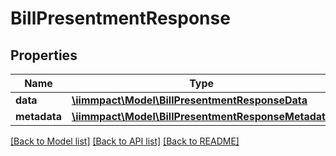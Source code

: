 # BillPresentmentResponse

## Properties
Name | Type | Description | Notes
------------ | ------------- | ------------- | -------------
**data** | [**\iimmpact\Model\BillPresentmentResponseData**](BillPresentmentResponseData.md) |  | [optional] 
**metadata** | [**\iimmpact\Model\BillPresentmentResponseMetadata**](BillPresentmentResponseMetadata.md) |  | [optional] 

[[Back to Model list]](../README.md#documentation-for-models) [[Back to API list]](../README.md#documentation-for-api-endpoints) [[Back to README]](../README.md)


